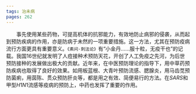 ```yaml
---
tags: 治未病
pages: 262
---
```

&emsp;&emsp;事先使用某些药物，可提高机体的抗邪能力，有效地防止病邪的侵袭，从而起到预防疾病的作用，亦是防病于未然的一项重要措施。这一方法，尤其在预防疫病流行方面更具有重要意义。`《素问·刺法论》`有“小金丹……服十粒，无疫干也”的记载。我国16世纪就发明了人痘接种术预防天花，开创了人工免疫之先河，为后世预防接种的发展做出极大的贡献。近年来，在中医预防理论的指导下，用中草药预防疾病也取得了良好的效果。如用板蓝根、大青叶预防流感、腮腺炎，用马齿苋预防菌痢，用茵陈、贯众预防肝炎等，都是用之有效、简便易行的方法。在$SARS$和甲型$H1N1$流感等疫病的预防上，中药也发挥了重要的作用。